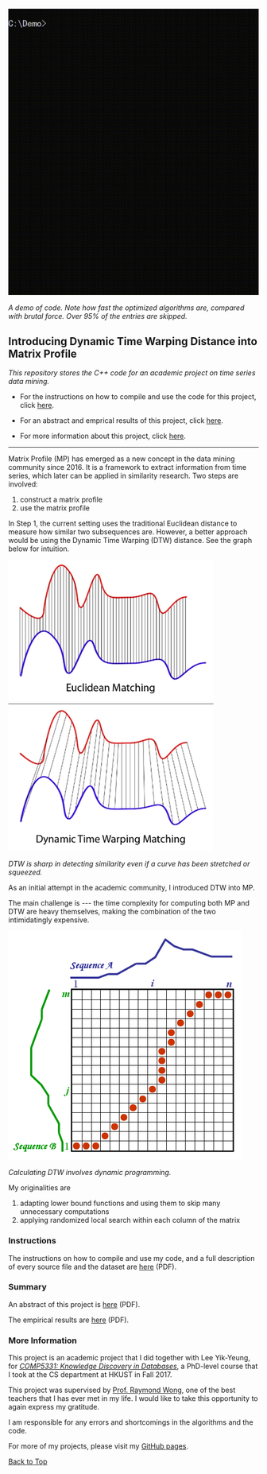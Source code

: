 ![demo](demo/demo.gif)

*A demo of code. Note how fast the optimized algorithms are, compared with brutal force. Over 95% of the entries are skipped.*

## Introducing Dynamic Time Warping Distance into Matrix Profile

*This repository stores the C++ code for an academic project on time series data mining.* 

- For the instructions on how to compile and use the code for this project, click [here](#user-content-instructions).

- For an abstract and emprical results of this project, click [here](#user-content-summary).

- For more information about this project, click [here](#user-content-more-information).

---

Matrix Profile (MP) has emerged as a new concept in the data mining community since 2016. It is a framework to extract information from time series, which later can be applied in similarity research. Two steps are involved:

1. construct a matrix profile
2. use the matrix profile

In Step 1, the current setting uses the traditional Euclidean distance to measure how similar two subsequences are. However, a better approach would be using the Dynamic Time Warping (DTW) distance. See the graph below for intuition.

![dtw](demo/dtw.png)

*DTW is sharp in detecting similarity even if a curve has been stretched or squeezed.*

As an initial attempt in the academic community, I introduced DTW into MP.

The main challenge is --- the time complexity for computing both MP and DTW are heavy themselves, making the combination of the two intimidatingly expensive.

![dtw-dp](demo/dtw-dp.png)

*Calculating DTW involves dynamic programming.*

My originalities are

1. adapting lower bound functions and using them to skip many unnecessary computations
2. applying randomized local search within each column of the matrix

### Instructions

The instructions on how to compile and use my code, and a full description of every source file and the dataset are [here](README.pdf) (PDF).

### Summary

An abstract of this project is [here](summary/abstract.pdf) (PDF).

The empirical results are [here](summary/results.pdf) (PDF).

### More Information

This project is an academic project that I did together with Lee Yik-Yeung, for [*COMP5331: Knowledge Discovery in Databases*](https://www.cse.ust.hk/~raywong/comp5331/), a PhD-level course that I took at the CS department at HKUST in Fall 2017.

This project was supervised by [Prof. Raymond Wong](https://www.cse.ust.hk/~raywong/), one of the best teachers that I has ever met in my life. I would like to take this opportunity to again express my gratitude.

I am responsible for any errors and shortcomings in the algorithms and the code.

For more of my projects, please visit my [GitHub pages](https://imfl.github.io).

[Back to Top](#user-content-introducing-dynamic-time-warping-distance-into-matrix-profile)
